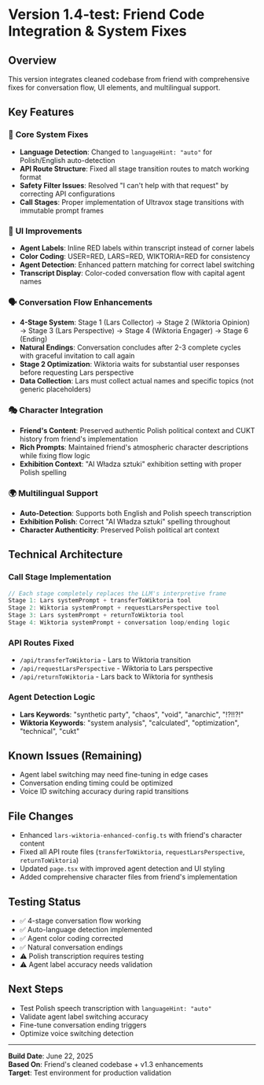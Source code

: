 # Version 1.4-test: Friend Code Integration & System Fixes

## Overview
This version integrates cleaned codebase from friend with comprehensive fixes for conversation flow, UI elements, and multilingual support.

## Key Features

### 🔧 **Core System Fixes**
- **Language Detection**: Changed to `languageHint: "auto"` for Polish/English auto-detection
- **API Route Structure**: Fixed all stage transition routes to match working format
- **Safety Filter Issues**: Resolved "I can't help with that request" by correcting API configurations
- **Call Stages**: Proper implementation of Ultravox stage transitions with immutable prompt frames

### 🎨 **UI Improvements**  
- **Agent Labels**: Inline RED labels within transcript instead of corner labels
- **Color Coding**: USER=RED, LARS=RED, WIKTORIA=RED for consistency
- **Agent Detection**: Enhanced pattern matching for correct label switching
- **Transcript Display**: Color-coded conversation flow with capital agent names

### 🗣️ **Conversation Flow Enhancements**
- **4-Stage System**: Stage 1 (Lars Collector) → Stage 2 (Wiktoria Opinion) → Stage 3 (Lars Perspective) → Stage 4 (Wiktoria Engager) → Stage 6 (Ending)
- **Natural Endings**: Conversation concludes after 2-3 complete cycles with graceful invitation to call again
- **Stage 2 Optimization**: Wiktoria waits for substantial user responses before requesting Lars perspective
- **Data Collection**: Lars must collect actual names and specific topics (not generic placeholders)

### 🎭 **Character Integration**
- **Friend's Content**: Preserved authentic Polish political context and CUKT history from friend's implementation
- **Rich Prompts**: Maintained friend's atmospheric character descriptions while fixing flow logic
- **Exhibition Context**: "AI Władza sztuki" exhibition setting with proper Polish spelling

### 🌍 **Multilingual Support**
- **Auto-Detection**: Supports both English and Polish speech transcription
- **Exhibition Polish**: Correct "AI Władza sztuki" spelling throughout
- **Character Authenticity**: Preserved Polish political art context

## Technical Architecture

### **Call Stage Implementation**
```typescript
// Each stage completely replaces the LLM's interpretive frame
Stage 1: Lars systemPrompt + transferToWiktoria tool
Stage 2: Wiktoria systemPrompt + requestLarsPerspective tool  
Stage 3: Lars systemPrompt + returnToWiktoria tool
Stage 4: Wiktoria systemPrompt + conversation loop/ending logic
```

### **API Routes Fixed**
- `/api/transferToWiktoria` - Lars to Wiktoria transition
- `/api/requestLarsPerspective` - Wiktoria to Lars perspective
- `/api/returnToWiktoria` - Lars back to Wiktoria for synthesis

### **Agent Detection Logic**
- **Lars Keywords**: "synthetic party", "chaos", "void", "anarchic", "!?!!?!"
- **Wiktoria Keywords**: "system analysis", "calculated", "optimization", "technical", "cukt"

## Known Issues (Remaining)
- Agent label switching may need fine-tuning in edge cases
- Conversation ending timing could be optimized
- Voice ID switching accuracy during rapid transitions

## File Changes
- Enhanced `lars-wiktoria-enhanced-config.ts` with friend's character content
- Fixed all API route files (`transferToWiktoria`, `requestLarsPerspective`, `returnToWiktoria`)
- Updated `page.tsx` with improved agent detection and UI styling
- Added comprehensive character files from friend's implementation

## Testing Status
- ✅ 4-stage conversation flow working
- ✅ Auto-language detection implemented  
- ✅ Agent color coding corrected
- ✅ Natural conversation endings
- ⚠️ Polish transcription requires testing
- ⚠️ Agent label accuracy needs validation

## Next Steps
- Test Polish speech transcription with `languageHint: "auto"`
- Validate agent label switching accuracy
- Fine-tune conversation ending triggers
- Optimize voice switching detection

---
**Build Date**: June 22, 2025  
**Based On**: Friend's cleaned codebase + v1.3 enhancements  
**Target**: Test environment for production validation